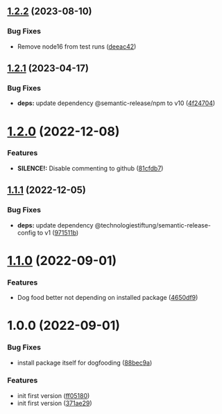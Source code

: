 ## [1.2.2](https://github.com/technologiestiftung/semantic-release-config/compare/v1.2.1...v1.2.2) (2023-08-10)


### Bug Fixes

* Remove node16 from test runs ([deeac42](https://github.com/technologiestiftung/semantic-release-config/commit/deeac42facae72a9442a5d542b317952248e5ffe))

## [1.2.1](https://github.com/technologiestiftung/semantic-release-config/compare/v1.2.0...v1.2.1) (2023-04-17)


### Bug Fixes

* **deps:** update dependency @semantic-release/npm to v10 ([4f24704](https://github.com/technologiestiftung/semantic-release-config/commit/4f24704c1bea813ca0926c769be74892ece8d9d5))

# [1.2.0](https://github.com/technologiestiftung/semantic-release-config/compare/v1.1.1...v1.2.0) (2022-12-08)


### Features

* **SILENCE!:** Disable commenting to github ([81cfdb7](https://github.com/technologiestiftung/semantic-release-config/commit/81cfdb7282de6e01af3fde220176e75302074a4c))

## [1.1.1](https://github.com/technologiestiftung/semantic-release-config/compare/v1.1.0...v1.1.1) (2022-12-05)


### Bug Fixes

* **deps:** update dependency @technologiestiftung/semantic-release-config to v1 ([971511b](https://github.com/technologiestiftung/semantic-release-config/commit/971511b165f6c080611a2be10291c20b33360268))

# [1.1.0](https://github.com/technologiestiftung/semantic-release-config/compare/v1.0.0...v1.1.0) (2022-09-01)


### Features

* Dog food better not depending on installed package ([4650df9](https://github.com/technologiestiftung/semantic-release-config/commit/4650df9b1874d080724ccb7c069135759dfe48c1))

# 1.0.0 (2022-09-01)


### Bug Fixes

* install package itself for dogfooding ([88bec9a](https://github.com/technologiestiftung/semantic-release-config/commit/88bec9a509cbe6e6b73bc4dae1d165c7477c1e9b))


### Features

* init first version ([ff05180](https://github.com/technologiestiftung/semantic-release-config/commit/ff05180d2da21f1e837d4b51fd11b0ec7826cfc7))
* init first version ([371ae29](https://github.com/technologiestiftung/semantic-release-config/commit/371ae2982634508392dacd30a49f6abde13922df))
